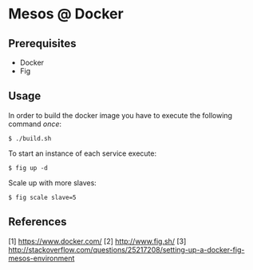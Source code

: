 # Mesos @ Docker

## Prerequisites

- Docker
- Fig

## Usage

In order to build the docker image
you have to execute the following command _once_:

	$ ./build.sh

To start an instance of each service execute:

	$ fig up -d

Scale up with more slaves:

	$ fig scale slave=5

## References

[1] https://www.docker.com/
[2] http://www.fig.sh/
[3] http://stackoverflow.com/questions/25217208/setting-up-a-docker-fig-mesos-environment